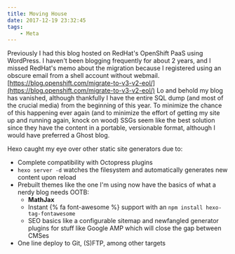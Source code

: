 ```yaml
---
title: Moving House
date: 2017-12-19 23:32:45
tags:	
	- Meta
---
```


Previously I had this blog hosted on RedHat's OpenShift PaaS using WordPress. I haven't been blogging frequently for about 2 years, and I missed RedHat's memo about the migration because I registered using an obscure email from a shell account without webmail. [https://blog.openshift.com/migrate-to-v3-v2-eol/](https://blog.openshift.com/migrate-to-v3-v2-eol/) Lo and behold my blog has vanished, although thankfully I have the entire SQL dump (and most of the crucial media) from the beginning of this year. To minimize the chance of this happening ever again (and to minimize the effort of getting my site up and running again, knock on wood) SSGs seem like the best solution since they have the content in a portable, versionable format, although I would have preferred a Ghost blog.

Hexo caught my eye over other static site generators due to:
* Complete compatibility with Octopress plugins
* `hexo server -d` watches the filesystem and automatically generates new content upon reload
* Prebuilt themes like the one I'm using now have the basics of what a nerdy blog needs OOTB:
	* $\textbf{MathJax}$
	* Instant {% fa font-awesome %} support with an `npm install hexo-tag-fontawesome`
	* SEO basics like a configurable sitemap and newfangled generator plugins for stuff like Google AMP which will close the gap between CMSes
* One line deploy to Git, (S)FTP, among other targets